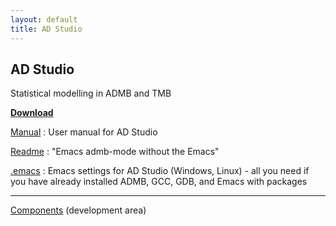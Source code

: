 ```yaml
---
layout: default
title: AD Studio
---
```


## AD Studio

Statistical modelling in ADMB and TMB

[**Download**](download.html)

[Manual](adstudio.pdf)
: User manual for AD Studio

[Readme](readme.html)
: "Emacs admb-mode without the Emacs"

[.emacs](https://github.com/admb-project/admb/blob/master/contrib/adstudio/dot/.emacs)
: Emacs settings for AD Studio (Windows, Linux) - all you need if you have
already installed ADMB, GCC, GDB, and Emacs with packages

---

[Components](components/) (development area)
